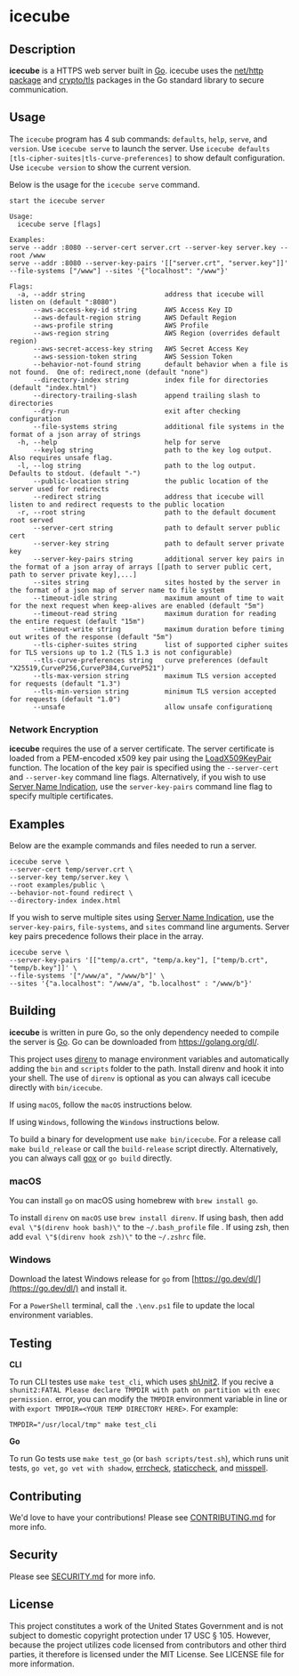 # icecube

## Description

**icecube** is a HTTPS web server built in [Go](https://golang.org/). icecube uses the [net/http package](http://godoc.org/pkg/net/http) and [crypto/tls](https://godoc.org/crypto/tls#Config) packages in the Go standard library to secure communication.

## Usage

The `icecube` program has 4 sub commands: `defaults`, `help`, `serve`, and `version`.  Use `icecube serve` to launch the server.  Use `icecube defaults [tls-cipher-suites|tls-curve-preferences]` to show default configuration.  Use `icecube version` to show the current version.

Below is the usage for the `icecube serve` command.

```text
start the icecube server

Usage:
  icecube serve [flags]

Examples:
serve --addr :8080 --server-cert server.crt --server-key server.key --root /www
serve --addr :8080 --server-key-pairs '[["server.crt", "server.key"]]' --file-systems ["/www"] --sites '{"localhost": "/www"}'  

Flags:
  -a, --addr string                    address that icecube will listen on (default ":8080")
      --aws-access-key-id string       AWS Access Key ID
      --aws-default-region string      AWS Default Region
      --aws-profile string             AWS Profile
      --aws-region string              AWS Region (overrides default region)
      --aws-secret-access-key string   AWS Secret Access Key
      --aws-session-token string       AWS Session Token
      --behavior-not-found string      default behavior when a file is not found.  One of: redirect,none (default "none")       
      --directory-index string         index file for directories (default "index.html")
      --directory-trailing-slash       append trailing slash to directories
      --dry-run                        exit after checking configuration
      --file-systems string            additional file systems in the format of a json array of strings
  -h, --help                           help for serve
      --keylog string                  path to the key log output.  Also requires unsafe flag.
  -l, --log string                     path to the log output.  Defaults to stdout. (default "-")
      --public-location string         the public location of the server used for redirects
      --redirect string                address that icecube will listen to and redirect requests to the public location
  -r, --root string                    path to the default document root served
      --server-cert string             path to default server public cert
      --server-key string              path to default server private key
      --server-key-pairs string        additional server key pairs in the format of a json array of arrays [[path to server public cert, path to server private key],...]
      --sites string                   sites hosted by the server in the format of a json map of server name to file system     
      --timeout-idle string            maximum amount of time to wait for the next request when keep-alives are enabled (default "5m")
      --timeout-read string            maximum duration for reading the entire request (default "15m")
      --timeout-write string           maximum duration before timing out writes of the response (default "5m")
      --tls-cipher-suites string       list of supported cipher suites for TLS versions up to 1.2 (TLS 1.3 is not configurable) 
      --tls-curve-preferences string   curve preferences (default "X25519,CurveP256,CurveP384,CurveP521")
      --tls-max-version string         maximum TLS version accepted for requests (default "1.3")
      --tls-min-version string         minimum TLS version accepted for requests (default "1.0")
      --unsafe                         allow unsafe configurationq
```

### Network Encryption

**icecube** requires the use of a server certificate.  The server certificate is loaded from a PEM-encoded x509 key pair using the [LoadX509KeyPair](https://golang.org/pkg/crypto/tls/#LoadX509KeyPair) function.  The location of the key pair is specified using the `--server-cert` and `--server-key` command line flags.  Alternatively, if you wish to use [Server Name Indication](https://https.cio.gov/sni/), use the `server-key-pairs` command line flag to specify multiple certificates.

## Examples

Below are the example commands and files needed to run a server.

```shell
icecube serve \
--server-cert temp/server.crt \
--server-key temp/server.key \
--root examples/public \
--behavior-not-found redirect \
--directory-index index.html
```

If you wish to serve multiple sites using [Server Name Indication](https://https.cio.gov/sni/), use the `server-key-pairs`, `file-systems`, and `sites` command line arguments.  Server key pairs precedence follows their place in the array.

```shell
icecube serve \
--server-key-pairs '[["temp/a.crt", "temp/a.key"], ["temp/b.crt", "temp/b.key"]]' \
--file-systems '["/www/a", "/www/b"]' \
--sites '{"a.localhost": "/www/a", "b.localhost" : "/www/b"}'
```

## Building

**icecube** is written in pure Go, so the only dependency needed to compile the server is [Go](https://golang.org/).  Go can be downloaded from <https://golang.org/dl/>.

This project uses [direnv](https://direnv.net/) to manage environment variables and automatically adding the `bin` and `scripts` folder to the path.  Install direnv and hook it into your shell.  The use of `direnv` is optional as you can always call icecube directly with `bin/icecube`.

If using `macOS`, follow the `macOS` instructions below.

If using `Windows`, following the `Windows` instructions below.

To build a binary for development use `make bin/icecube`.  For a release call `make build_release` or call the `build-release` script directly.  Alternatively, you can always call [gox](https://github.com/mitchellh/gox) or `go build` directly.

### macOS

You can install `go` on macOS using homebrew with `brew install go`.

To install `direnv` on `macOS` use `brew install direnv`.  If using bash, then add `eval \"$(direnv hook bash)\"` to the `~/.bash_profile` file .  If using zsh, then add `eval \"$(direnv hook zsh)\"` to the `~/.zshrc` file.

### Windows

Download the latest Windows release for `go` from [https://go.dev/dl/](https://go.dev/dl/) and install it.

For a `PowerShell` terminal, call the `.\env.ps1` file to update the local environment variables.

## Testing

**CLI**

To run CLI testes use `make test_cli`, which uses [shUnit2](https://github.com/kward/shunit2).  If you recive a `shunit2:FATAL Please declare TMPDIR with path on partition with exec permission.` error, you can modify the `TMPDIR` environment variable in line or with `export TMPDIR=<YOUR TEMP DIRECTORY HERE>`. For example:

```shell
TMPDIR="/usr/local/tmp" make test_cli
```

**Go**

To run Go tests use `make test_go` (or `bash scripts/test.sh`), which runs unit tests, `go vet`, `go vet with shadow`, [errcheck](https://github.com/kisielk/errcheck), [staticcheck](https://staticcheck.io/), and [misspell](https://github.com/client9/misspell).

## Contributing

We'd love to have your contributions!  Please see [CONTRIBUTING.md](CONTRIBUTING.md) for more info.

## Security

Please see [SECURITY.md](SECURITY.md) for more info.

## License

This project constitutes a work of the United States Government and is not subject to domestic copyright protection under 17 USC § 105.  However, because the project utilizes code licensed from contributors and other third parties, it therefore is licensed under the MIT License.  See LICENSE file for more information.
